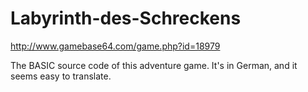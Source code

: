 # Labyrinth-des-Schreckens
http://www.gamebase64.com/game.php?id=18979

The BASIC source code of this adventure game.
It's in German, and it seems easy to translate.
